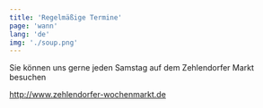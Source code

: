 ```yaml
---
title: 'Regelmäßige Termine'
page: 'wann'
lang: 'de'
img: './soup.png'
---
```


Sie können uns gerne jeden Samstag auf dem Zehlendorfer Markt besuchen

http://www.zehlendorfer-wochenmarkt.de
